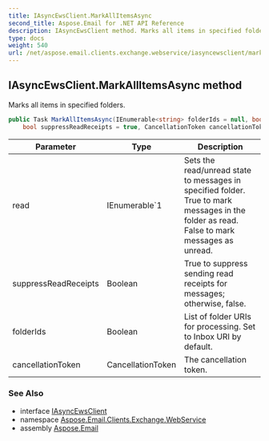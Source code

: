 ```yaml
---
title: IAsyncEwsClient.MarkAllItemsAsync
second_title: Aspose.Email for .NET API Reference
description: IAsyncEwsClient method. Marks all items in specified folders
type: docs
weight: 540
url: /net/aspose.email.clients.exchange.webservice/iasyncewsclient/markallitemsasync/
---
```

## IAsyncEwsClient.MarkAllItemsAsync method

Marks all items in specified folders.

```csharp
public Task MarkAllItemsAsync(IEnumerable<string> folderIds = null, bool read = true, 
    bool suppressReadReceipts = true, CancellationToken cancellationToken = default)
```

| Parameter | Type | Description |
| --- | --- | --- |
| read | IEnumerable`1 | Sets the read/unread state to messages in specified folder. True to mark messages in the folder as read. False to mark messages as unread. |
| suppressReadReceipts | Boolean | True to suppress sending read receipts for messages; otherwise, false. |
| folderIds | Boolean | List of folder URIs for processing. Set to Inbox URI by default. |
| cancellationToken | CancellationToken | The cancellation token. |

### See Also

* interface [IAsyncEwsClient](../)
* namespace [Aspose.Email.Clients.Exchange.WebService](../../iasyncewsclient/)
* assembly [Aspose.Email](../../../)


